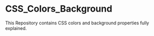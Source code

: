 # CSS_Colors_Background
This Repository contains CSS colors and background properties fully explained.

